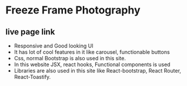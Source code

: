 # Freeze Frame Photography

## live page link

- Responsive and Good looking UI
- It has lot of cool features in it like carousel, functionable buttons
- Css, normal Bootstrap is also used in this site.
- In this website JSX, react hooks, Functional components is used
- Libraries are also used in this site like React-bootstrap, React Router, React-Toastify.
